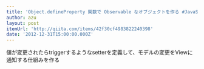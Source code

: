 ```yaml
---
title: 'Object.defineProperty 関数で Observable なオブジェクトを作る #JavaScript #jQuery - Qiita'
author: azu
layout: post
itemUrl: 'http://qiita.com/items/42f30cf4983822240398'
date: '2012-12-31T15:00:00.000Z'
---
```

値が変更されたらtriggerするようなsetterを定義して、モデルの変更をViewに通知する仕組みを作る
